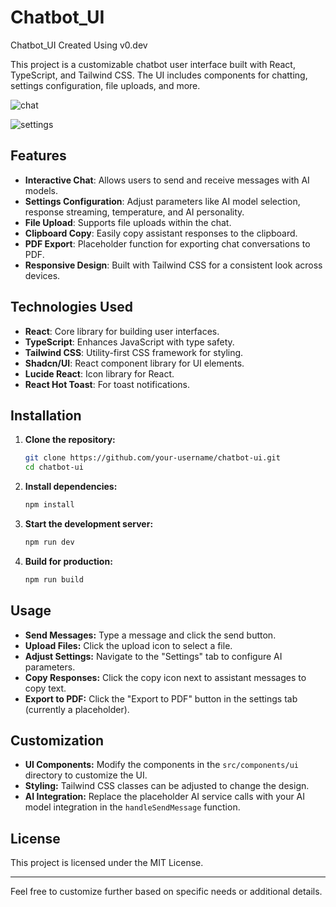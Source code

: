 # Chatbot_UI
Chatbot_UI Created Using v0.dev

This project is a customizable chatbot user interface built with React, TypeScript, and Tailwind CSS. The UI includes components for chatting, settings configuration, file uploads, and more.

![chat](images/chat.png)

![settings](images/settings.png)




## Features

- **Interactive Chat**: Allows users to send and receive messages with AI models.
- **Settings Configuration**: Adjust parameters like AI model selection, response streaming, temperature, and AI personality.
- **File Upload**: Supports file uploads within the chat.
- **Clipboard Copy**: Easily copy assistant responses to the clipboard.
- **PDF Export**: Placeholder function for exporting chat conversations to PDF.
- **Responsive Design**: Built with Tailwind CSS for a consistent look across devices.

## Technologies Used

- **React**: Core library for building user interfaces.
- **TypeScript**: Enhances JavaScript with type safety.
- **Tailwind CSS**: Utility-first CSS framework for styling.
- **Shadcn/UI**: React component library for UI elements.
- **Lucide React**: Icon library for React.
- **React Hot Toast**: For toast notifications.

## Installation

1. **Clone the repository:**
   ```bash
   git clone https://github.com/your-username/chatbot-ui.git
   cd chatbot-ui
   ```

2. **Install dependencies:**
   ```bash
   npm install
   ```

3. **Start the development server:**
   ```bash
   npm run dev
   ```

4. **Build for production:**
   ```bash
   npm run build
   ```

## Usage

- **Send Messages:** Type a message and click the send button.
- **Upload Files:** Click the upload icon to select a file.
- **Adjust Settings:** Navigate to the "Settings" tab to configure AI parameters.
- **Copy Responses:** Click the copy icon next to assistant messages to copy text.
- **Export to PDF:** Click the "Export to PDF" button in the settings tab (currently a placeholder).

## Customization

- **UI Components:** Modify the components in the `src/components/ui` directory to customize the UI.
- **Styling:** Tailwind CSS classes can be adjusted to change the design.
- **AI Integration:** Replace the placeholder AI service calls with your AI model integration in the `handleSendMessage` function.

## License

This project is licensed under the MIT License.

---

Feel free to customize further based on specific needs or additional details.
